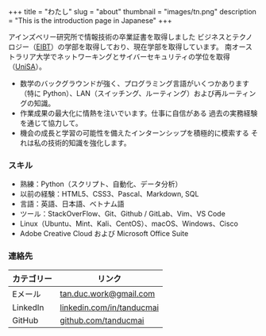 +++
title = "わたし"
slug = "about"
thumbnail = "images/tn.png"
description = "This is the introduction page in Japanese"
+++

アインズベリー研究所で情報技術の卒業証書を取得しました
ビジネスとテクノロジー（[EIBT](https://www.eynesbury.navitas.com/programs/two-stage-diploma-of-computing-and-it-studies)）の学部を取得しており、現在学部を取得しています。
南オーストラリア大学でネットワーキングとサイバーセキュリティの学位を取得
（[UniSA](https://study.unisa.edu.au/degrees/bachelor-of-information-technology-networking-and-cybersecurity)）。

- 数学のバックグラウンドが強く、プログラミング言語がいくつかあります（特に
  Python）、LAN（スイッチング、ルーティング）および再ルーティングの知識。
- 作業成果の最大化に情熱を注いでいます。仕事に自信がある
  過去の実務経験を通じて協力して。
- 機会の成長と学習の可能性を備えたインターンシップを積極的に模索する
  それは私の技術的知識を強化します。

### スキル

- 熟練：Python（スクリプト、自動化、データ分析）
- 以前の経験：HTML5、CSS3、Pascal、Markdown, SQL
- 言語：英語、日本語、ベトナム語
- ツール：StackOverFlow、Git、Github / GitLab、Vim、VS Code
- Linux（Ubuntu、Mint、Kali、CentOS）、macOS、Windows、Cisco
- Adobe Creative Cloud および Microsoft Office Suite

### 連絡先

| カテゴリー | リンク                                                             |
| ---        | ---                                                                |
| Eメール    | tan.duc.work@gmail.com                                             |
| LinkedIn   | [linkedin.com/in/tanducmai](https://www.linkedin.com/in/tanducmai) |
| GitHub     | [github.com/tanducmai](https://github.com/tanducmai)               |
